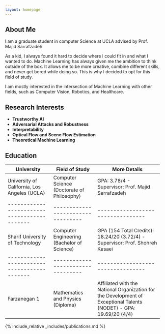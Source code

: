 ```yaml
---
layout: homepage
---
```


## About Me
I am a graduate student in computer Science at UCLA advised by Prof. Majid Sarrafzadeh.

As a kid, I always found it hard to decide where I could fit in and what I wanted to do. Machine Learning has always given me the ambition to think outside of the box. It allows me to be more creative, combine different skills, and never get bored while doing so. This is why I decided to opt for this field of study.

I am mostly interested in the intersection of Machine Learning with other fields, such as Computer Vision, Robotics, and Healthcare. 

## Research Interests

- **Trustworthy AI** 
- **Adversarial Attacks and Robustness** 
- **Interpretability**
- **Optical Flow and Scene Flow Estimation**
- **Theoretical Machine Learning**

## Education

| University | Field of Study | More Details |
| ------------------------------------------- | --------------------------------- |  --------------------------------- |
| University of California, Los Angeles (UCLA) | Computer Science (Doctorate of Philosophy)| GPA: 3.78/4 - Supervisor: Prof. Majid Sarrafzadeh |
| ------------------------------------------- | --------------------------------- |  --------------------------------- |
| Sharif University of Technology| Computer Engineering (Bachelor of Science)| GPA (154 Total Credits): 18.24/20 (3.72/4) - Supervisor: Prof. Shohreh Kasaei |
| ------------------------------------------- | --------------------------------- |  --------------------------------- |
| Farzanegan 1| Mathematics and Physics (Diploma)|Affiliated with the National Organization for the Development of Exceptional Talents (NODET) - GPA: 19.69/20 (4/4)|

{% include_relative _includes/publications.md %}
